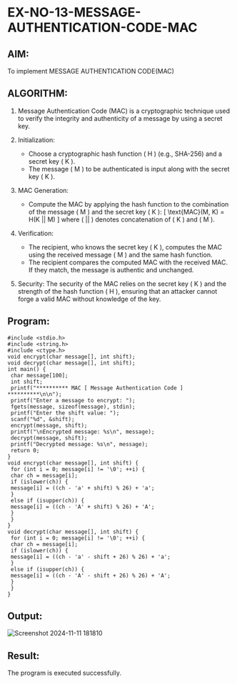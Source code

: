 # EX-NO-13-MESSAGE-AUTHENTICATION-CODE-MAC

## AIM:
To implement MESSAGE AUTHENTICATION CODE(MAC)

## ALGORITHM:

1. Message Authentication Code (MAC) is a cryptographic technique used to verify the integrity and authenticity of a message by using a secret key.

2. Initialization:
   - Choose a cryptographic hash function \( H \) (e.g., SHA-256) and a secret key \( K \).
   - The message \( M \) to be authenticated is input along with the secret key \( K \).

3. MAC Generation:
   - Compute the MAC by applying the hash function to the combination of the message \( M \) and the secret key \( K \): 
     \[
     \text{MAC}(M, K) = H(K || M)
     \]
     where \( || \) denotes concatenation of \( K \) and \( M \).

4. Verification:
   - The recipient, who knows the secret key \( K \), computes the MAC using the received message \( M \) and the same hash function.
   - The recipient compares the computed MAC with the received MAC. If they match, the message is authentic and unchanged.

5. Security: The security of the MAC relies on the secret key \( K \) and the strength of the hash function \( H \), ensuring that an attacker cannot forge a valid MAC without knowledge of the key.

## Program:
```
#include <stdio.h>
#include <string.h>
#include <ctype.h>
void encrypt(char message[], int shift);
void decrypt(char message[], int shift);
int main() {
 char message[100];
 int shift;
 printf("********** MAC [ Message Authentication Code ] **********\n\n");
 printf("Enter a message to encrypt: ");
 fgets(message, sizeof(message), stdin);
 printf("Enter the shift value: ");
 scanf("%d", &shift);
 encrypt(message, shift);
 printf("\nEncrypted message: %s\n", message);
 decrypt(message, shift);
 printf("Decrypted message: %s\n", message);
 return 0;
}
void encrypt(char message[], int shift) {
 for (int i = 0; message[i] != '\0'; ++i) {
 char ch = message[i];
 if (islower(ch)) {
 message[i] = ((ch - 'a' + shift) % 26) + 'a';
 }
 else if (isupper(ch)) {
 message[i] = ((ch - 'A' + shift) % 26) + 'A';
 }
 }
}
void decrypt(char message[], int shift) {
 for (int i = 0; message[i] != '\0'; ++i) {
 char ch = message[i];
 if (islower(ch)) {
 message[i] = ((ch - 'a' - shift + 26) % 26) + 'a';
 }
 else if (isupper(ch)) {
 message[i] = ((ch - 'A' - shift + 26) % 26) + 'A';
 }
 }
}
```


## Output:
![Screenshot 2024-11-11 181810](https://github.com/user-attachments/assets/32399712-57a8-4c90-906c-f3db01aec84d)


## Result:
The program is executed successfully.
